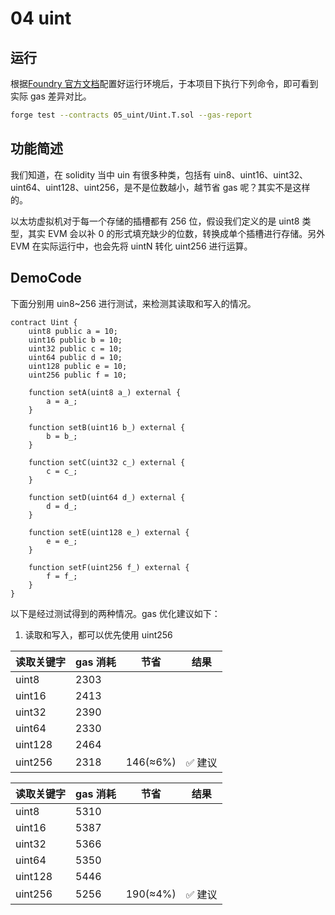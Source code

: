 # 04 uint

## 运行

根据[Foundry 官方文档](https://getfoundry.sh/)配置好运行环境后，于本项目下执行下列命令，即可看到实际 gas 差异对比。

```bash
forge test --contracts 05_uint/Uint.T.sol --gas-report
```

## 功能简述

我们知道，在 solidity 当中 uin 有很多种类，包括有 uin8、uint16、uint32、uint64、uint128、uint256，是不是位数越小，越节省 gas 呢？其实不是这样的。

以太坊虚拟机对于每一个存储的插槽都有 256 位，假设我们定义的是 uint8 类型，其实 EVM 会以补 0 的形式填充缺少的位数，转换成单个插槽进行存储。另外 EVM 在实际运行中，也会先将 uintN 转化 uint256 进行运算。

## DemoCode

下面分别用 uin8~256 进行测试，来检测其读取和写入的情况。

```solidity
contract Uint {
    uint8 public a = 10;
    uint16 public b = 10;
    uint32 public c = 10;
    uint64 public d = 10;
    uint128 public e = 10;
    uint256 public f = 10;

    function setA(uint8 a_) external {
        a = a_;
    }

    function setB(uint16 b_) external {
        b = b_;
    }

    function setC(uint32 c_) external {
        c = c_;
    }

    function setD(uint64 d_) external {
        d = d_;
    }

    function setE(uint128 e_) external {
        e = e_;
    }

    function setF(uint256 f_) external {
        f = f_;
    }
}
```

以下是经过测试得到的两种情况。gas 优化建议如下：

1. 读取和写入，都可以优先使用 uint256

| 读取关键字 | gas 消耗 | 节省     | 结果    |
| ---------- | -------- | -------- | ------- |
| uint8      | 2303     |          |         |
| uint16     | 2413     |          |         |
| uint32     | 2390     |          |         |
| uint64     | 2330     |          |         |
| uint128    | 2464     |          |         |
| uint256    | 2318     | 146(≈6%) | ✅ 建议 |

| 读取关键字 | gas 消耗 | 节省     | 结果    |
| ---------- | -------- | -------- | ------- |
| uint8      | 5310     |          |         |
| uint16     | 5387     |          |         |
| uint32     | 5366     |          |         |
| uint64     | 5350     |          |         |
| uint128    | 5446     |          |         |
| uint256    | 5256     | 190(≈4%) | ✅ 建议 |
